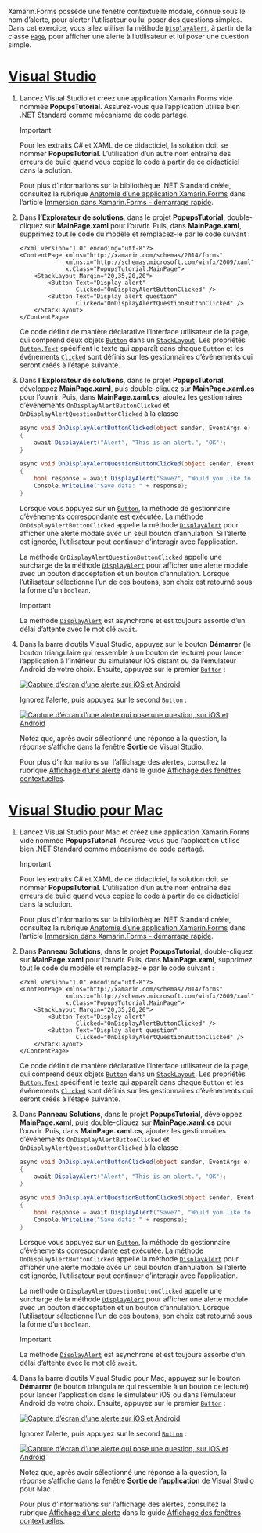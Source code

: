 Xamarin.Forms possède une fenêtre contextuelle modale, connue sous le nom d’alerte, pour alerter l’utilisateur ou lui poser des questions simples. Dans cet exercice, vous allez utiliser la méthode [`DisplayAlert`](xref:Xamarin.Forms.Page.DisplayAlert*), à partir de la classe [`Page`](xref:Xamarin.Forms.Page), pour afficher une alerte à l’utilisateur et lui poser une question simple.

# <a name="visual-studiotabvswin"></a>[Visual Studio](#tab/vswin)

1. Lancez Visual Studio et créez une application Xamarin.Forms vide nommée **PopupsTutorial**. Assurez-vous que l’application utilise bien .NET Standard comme mécanisme de code partagé.

    > [!IMPORTANT]
    > Pour les extraits C# et XAML de ce didacticiel, la solution doit se nommer **PopupsTutorial**. L’utilisation d’un autre nom entraîne des erreurs de build quand vous copiez le code à partir de ce didacticiel dans la solution.

    Pour plus d’informations sur la bibliothèque .NET Standard créée, consultez la rubrique [Anatomie d’une application Xamarin.Forms](~/get-started/first-app/index.md) dans l’article [Immersion dans Xamarin.Forms - démarrage rapide](~/get-started/first-app/index.md).

1. Dans **l’Explorateur de solutions**, dans le projet **PopupsTutorial**, double-cliquez sur **MainPage.xaml** pour l’ouvrir. Puis, dans **MainPage.xaml**, supprimez tout le code du modèle et remplacez-le par le code suivant :

    ```xaml
    <?xml version="1.0" encoding="utf-8"?>
    <ContentPage xmlns="http://xamarin.com/schemas/2014/forms"
                 xmlns:x="http://schemas.microsoft.com/winfx/2009/xaml"
                 x:Class="PopupsTutorial.MainPage">
        <StackLayout Margin="20,35,20,20">
            <Button Text="Display alert"
                    Clicked="OnDisplayAlertButtonClicked" />
            <Button Text="Display alert question"
                    Clicked="OnDisplayAlertQuestionButtonClicked" />
        </StackLayout>
    </ContentPage>
    ```

    Ce code définit de manière déclarative l’interface utilisateur de la page, qui comprend deux objets [`Button`](xref:Xamarin.Forms.Button) dans un [`StackLayout`](xref:Xamarin.Forms.StackLayout). Les propriétés [`Button.Text`](xref:Xamarin.Forms.Button.Text) spécifient le texte qui apparaît dans chaque `Button` et les événements [`Clicked`](xref:Xamarin.Forms.Button.Clicked) sont définis sur les gestionnaires d’événements qui seront créés à l’étape suivante.

1. Dans **l’Explorateur de solutions**, dans le projet **PopupsTutorial**, développez **MainPage.xaml**, puis double-cliquez sur **MainPage.xaml.cs** pour l’ouvrir. Puis, dans **MainPage.xaml.cs**, ajoutez les gestionnaires d’événements `OnDisplayAlertButtonClicked` et `OnDisplayAlertQuestionButtonClicked` à la classe :

    ```csharp
    async void OnDisplayAlertButtonClicked(object sender, EventArgs e)
    {
        await DisplayAlert("Alert", "This is an alert.", "OK");
    }

    async void OnDisplayAlertQuestionButtonClicked(object sender, EventArgs e)
    {
        bool response = await DisplayAlert("Save?", "Would you like to save your data?", "Yes", "No");
        Console.WriteLine("Save data: " + response);
    }
    ```

    Lorsque vous appuyez sur un [`Button`](xref:Xamarin.Forms.Button), la méthode de gestionnaire d’événements correspondante est exécutée. La méthode `OnDisplayAlertButtonClicked` appelle la méthode [`DisplayAlert`](xref:Xamarin.Forms.Page.DisplayAlert*) pour afficher une alerte modale avec un seul bouton d’annulation. Si l’alerte est ignorée, l’utilisateur peut continuer d’interagir avec l’application.

    La méthode `OnDisplayAlertQuestionButtonClicked` appelle une surcharge de la méthode [`DisplayAlert`](xref:Xamarin.Forms.Page.DisplayAlert*) pour afficher une alerte modale avec un bouton d’acceptation et un bouton d’annulation. Lorsque l’utilisateur sélectionne l’un de ces boutons, son choix est retourné sous la forme d’un `boolean`.

    > [!IMPORTANT]
    > La méthode [`DisplayAlert`](xref:Xamarin.Forms.Page.DisplayAlert*) est asynchrone et est toujours assortie d’un délai d’attente avec le mot clé `await`.

1. Dans la barre d’outils Visual Studio, appuyez sur le bouton **Démarrer** (le bouton triangulaire qui ressemble à un bouton de lecture) pour lancer l’application à l’intérieur du simulateur iOS distant ou de l’émulateur Android de votre choix. Ensuite, appuyez sur le premier [`Button`](xref:Xamarin.Forms.Button) :

    [![Capture d’écran d’une alerte sur iOS et Android](../images/alert.png "Alerte")](../images/alert-large.png#lightbox "Alerte")

    Ignorez l’alerte, puis appuyez sur le second [`Button`](xref:Xamarin.Forms.Button) :

    [![Capture d’écran d’une alerte qui pose une question, sur iOS et Android](../images/alert-question.png "Alerte qui pose une question")](../images/alert-question-large.png#lightbox "Alerte qui pose une question")

    Notez que, après avoir sélectionné une réponse à la question, la réponse s’affiche dans la fenêtre **Sortie** de Visual Studio.

    Pour plus d’informations sur l’affichage des alertes, consultez la rubrique [Affichage d’une alerte](~/xamarin-forms/app-fundamentals/navigation/pop-ups.md#displaying-an-alert) dans le guide [Affichage des fenêtres contextuelles](~/xamarin-forms/app-fundamentals/navigation/pop-ups.md).

# <a name="visual-studio-for-mactabvsmac"></a>[Visual Studio pour Mac](#tab/vsmac)

1. Lancez Visual Studio pour Mac et créez une application Xamarin.Forms vide nommée **PopupsTutorial**. Assurez-vous que l’application utilise bien .NET Standard comme mécanisme de code partagé.

    > [!IMPORTANT]
    > Pour les extraits C# et XAML de ce didacticiel, la solution doit se nommer **PopupsTutorial**. L’utilisation d’un autre nom entraîne des erreurs de build quand vous copiez le code à partir de ce didacticiel dans la solution.

    Pour plus d’informations sur la bibliothèque .NET Standard créée, consultez la rubrique [Anatomie d’une application Xamarin.Forms](~/get-started/first-app/index.md) dans l’article [Immersion dans Xamarin.Forms - démarrage rapide](~/get-started/first-app/index.md).

1. Dans **Panneau Solutions**, dans le projet **PopupsTutorial**, double-cliquez sur **MainPage.xaml** pour l’ouvrir. Puis, dans **MainPage.xaml**, supprimez tout le code du modèle et remplacez-le par le code suivant :

    ```xaml
    <?xml version="1.0" encoding="utf-8"?>
    <ContentPage xmlns="http://xamarin.com/schemas/2014/forms"
                 xmlns:x="http://schemas.microsoft.com/winfx/2009/xaml"
                 x:Class="PopupsTutorial.MainPage">
        <StackLayout Margin="20,35,20,20">
            <Button Text="Display alert"
                    Clicked="OnDisplayAlertButtonClicked" />
            <Button Text="Display alert question"
                    Clicked="OnDisplayAlertQuestionButtonClicked" />
        </StackLayout>
    </ContentPage>
    ```

    Ce code définit de manière déclarative l’interface utilisateur de la page, qui comprend deux objets [`Button`](xref:Xamarin.Forms.Button) dans un [`StackLayout`](xref:Xamarin.Forms.StackLayout). Les propriétés [`Button.Text`](xref:Xamarin.Forms.Button.Text) spécifient le texte qui apparaît dans chaque `Button` et les événements [`Clicked`](xref:Xamarin.Forms.Button.Clicked) sont définis sur les gestionnaires d’événements qui seront créés à l’étape suivante.

1. Dans **Panneau Solutions**, dans le projet **PopupsTutorial**, développez **MainPage.xaml**, puis double-cliquez sur **MainPage.xaml.cs** pour l’ouvrir. Puis, dans **MainPage.xaml.cs**, ajoutez les gestionnaires d’événements `OnDisplayAlertButtonClicked` et `OnDisplayAlertQuestionButtonClicked` à la classe :

    ```csharp
    async void OnDisplayAlertButtonClicked(object sender, EventArgs e)
    {
        await DisplayAlert("Alert", "This is an alert.", "OK");
    }

    async void OnDisplayAlertQuestionButtonClicked(object sender, EventArgs e)
    {
        bool response = await DisplayAlert("Save?", "Would you like to save your data?", "Yes", "No");
        Console.WriteLine("Save data: " + response);
    }
    ```

    Lorsque vous appuyez sur un [`Button`](xref:Xamarin.Forms.Button), la méthode de gestionnaire d’événements correspondante est exécutée. La méthode `OnDisplayAlertButtonClicked` appelle la méthode [`DisplayAlert`](xref:Xamarin.Forms.Page.DisplayAlert*) pour afficher une alerte modale avec un seul bouton d’annulation. Si l’alerte est ignorée, l’utilisateur peut continuer d’interagir avec l’application.

    La méthode `OnDisplayAlertQuestionButtonClicked` appelle une surcharge de la méthode [`DisplayAlert`](xref:Xamarin.Forms.Page.DisplayAlert*) pour afficher une alerte modale avec un bouton d’acceptation et un bouton d’annulation. Lorsque l’utilisateur sélectionne l’un de ces boutons, son choix est retourné sous la forme d’un `boolean`.

    > [!IMPORTANT]
    > La méthode [`DisplayAlert`](xref:Xamarin.Forms.Page.DisplayAlert*) est asynchrone et est toujours assortie d’un délai d’attente avec le mot clé `await`.

1. Dans la barre d’outils Visual Studio pour Mac, appuyez sur le bouton **Démarrer** (le bouton triangulaire qui ressemble à un bouton de lecture) pour lancer l’application dans le simulateur iOS ou dans l’émulateur Android de votre choix. Ensuite, appuyez sur le premier [`Button`](xref:Xamarin.Forms.Button) :

    [![Capture d’écran d’une alerte sur iOS et Android](../images/alert.png "Alerte")](../images/alert-large.png#lightbox "Alerte")

    Ignorez l’alerte, puis appuyez sur le second [`Button`](xref:Xamarin.Forms.Button) :

    [![Capture d’écran d’une alerte qui pose une question, sur iOS et Android](../images/alert-question.png "Alerte qui pose une question")](../images/alert-question-large.png#lightbox "Alerte qui pose une question")

    Notez que, après avoir sélectionné une réponse à la question, la réponse s’affiche dans la fenêtre **Sortie de l’application** de Visual Studio pour Mac.

    Pour plus d’informations sur l’affichage des alertes, consultez la rubrique [Affichage d’une alerte](~/xamarin-forms/app-fundamentals/navigation/pop-ups.md#displaying-an-alert) dans le guide [Affichage des fenêtres contextuelles](~/xamarin-forms/app-fundamentals/navigation/pop-ups.md).

